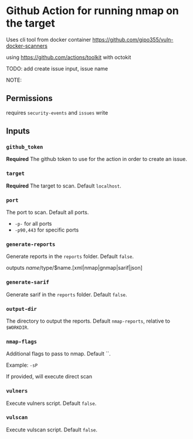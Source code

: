 # Github Action for running nmap on the target

Uses cli tool from docker container <https://github.com/gipo355/vuln-docker-scanners>

using <https://github.com/actions/toolkit> with octokit

TODO:
add create issue input, issue name

NOTE:

## Permissions

requires `security-events` and `issues` write

## Inputs

### `github_token`

**Required** The github token to use for the action in order to create an issue.

### `target`

**Required** The target to scan. Default `localhost`.

### `port`

The port to scan. Default all ports.

- `-p-` for all ports
- `-p90,443` for specific ports

### `generate-reports`

Generate reports in the `reports` folder. Default `false`.

outputs $name/$type/$name.[xml|nmap|gnmap|sarif|json]

### `generate-sarif`

Generate sarif in the `reports` folder. Default `false`.

### `output-dir`

The directory to output the reports. Default `nmap-reports`, relative to `$WORKDIR`.

### `nmap-flags`

Additional flags to pass to nmap. Default ``.

Example: `-sP`

If provided, will execute direct scan

### `vulners`

Execute vulners script. Default `false`.

### `vulscan`

Execute vulscan script. Default `false`.
